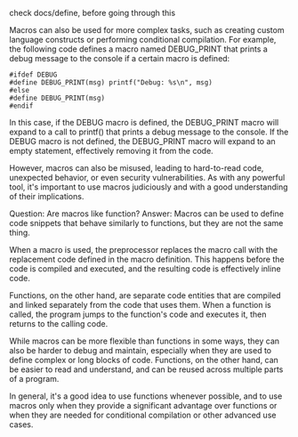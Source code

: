 
check docs/define, before going through this

Macros can also be used for more complex tasks, such as creating custom language constructs or performing conditional compilation.
For example, the following code defines a macro named DEBUG_PRINT that prints a debug message to the console if a certain macro is defined:

```
#ifdef DEBUG
#define DEBUG_PRINT(msg) printf("Debug: %s\n", msg)
#else
#define DEBUG_PRINT(msg)
#endif
```

In this case, if the DEBUG macro is defined, the DEBUG_PRINT macro will expand to a call to printf() that prints a debug message to the console. If the DEBUG macro is not defined, the DEBUG_PRINT macro will expand to an empty statement, effectively removing it from the code.

However, macros can also be misused, leading to hard-to-read code, unexpected behavior, or even security vulnerabilities. As with any powerful tool, it's important to use macros judiciously and with a good understanding of their implications.




Question: Are macros like function?
Answer: Macros can be used to define code snippets that behave similarly to functions, but they are not the same thing.

When a macro is used, the preprocessor replaces the macro call with the replacement code defined in the macro definition. This happens before the code is compiled and executed, and the resulting code is effectively inline code.

Functions, on the other hand, are separate code entities that are compiled and linked separately from the code that uses them. When a function is called, the program jumps to the function's code and executes it, then returns to the calling code.

While macros can be more flexible than functions in some ways, they can also be harder to debug and maintain, especially when they are used to define complex or long blocks of code. Functions, on the other hand, can be easier to read and understand, and can be reused across multiple parts of a program.

In general, it's a good idea to use functions whenever possible, and to use macros only when they provide a significant advantage over functions or when they are needed for conditional compilation or other advanced use cases.